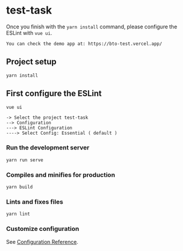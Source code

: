 # test-task
Once you finish with the ``yarn install`` command, please configure the ESLint with ``vue ui``.
```
You can check the demo app at: https://bto-test.vercel.app/
```

## Project setup
```
yarn install
```

## First configure the ESLint

```
vue ui

-> Select the project test-task
--> Configuration
---> ESLint Configuration
----> Select Config: Essential ( default )

```

### Run the development server
```
yarn run serve
```

### Compiles and minifies for production
```
yarn build
```

### Lints and fixes files
```
yarn lint
```

### Customize configuration
See [Configuration Reference](https://cli.vuejs.org/config/).
